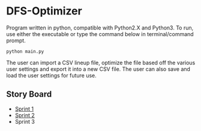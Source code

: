 # DFS-Optimizer
Program written in python, compatible with Python2.X and Python3.
To run, use either the executable or type the command below in terminal/command prompt.
```
python main.py
```
The user can import a CSV lineup file, optimize the file based off the various user settings and export it into a new CSV file. The user can also save and load the user settings for future use.

## Story Board
* [Sprint 1](https://trello.com/b/2JB76hIR)
* [Sprint 2](https://trello.com/b/j7SUstHl)
* Sprint 3
